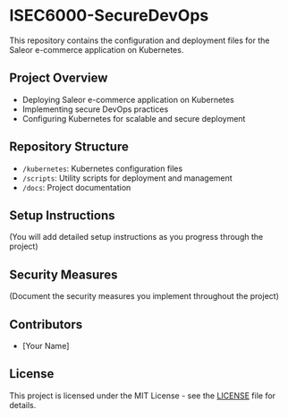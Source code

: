 # ISEC6000-SecureDevOps

This repository contains the configuration and deployment files for the Saleor e-commerce application on Kubernetes.

## Project Overview

- Deploying Saleor e-commerce application on Kubernetes
- Implementing secure DevOps practices
- Configuring Kubernetes for scalable and secure deployment

## Repository Structure

- `/kubernetes`: Kubernetes configuration files
- `/scripts`: Utility scripts for deployment and management
- `/docs`: Project documentation

## Setup Instructions

(You will add detailed setup instructions as you progress through the project)

## Security Measures

(Document the security measures you implement throughout the project)

## Contributors

- [Your Name]

## License

This project is licensed under the MIT License - see the [LICENSE](LICENSE) file for details.
